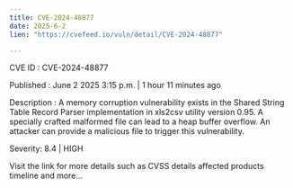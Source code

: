 ```yaml
---
title: CVE-2024-48877
date: 2025-6-2
lien: "https://cvefeed.io/vuln/detail/CVE-2024-48877"

---
```


CVE ID : CVE-2024-48877

Published :  June 2
2025
3:15 p.m. | 1 hour
11 minutes ago

Description : A memory corruption vulnerability exists in the Shared String Table Record Parser implementation in xls2csv utility version 0.95. A specially crafted malformed file can lead to a heap buffer overflow. An attacker can provide a malicious file to trigger this vulnerability.

Severity: 8.4 | HIGH

Visit the link for more details
such as CVSS details
affected products
timeline
and more...
